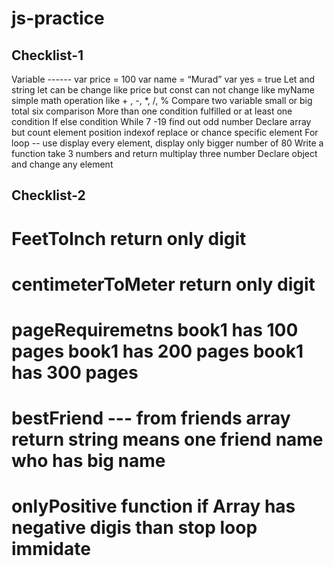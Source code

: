 # js-practice

## Checklist-1

Variable ------ var price = 100 var name = “Murad” var yes = true
Let and string let can be change like price but const can not change like myName
simple math operation like + , -, \*, /, %
Compare two variable small or big total six comparison
More than one condition fulfilled or at least one condition
If else condition
While 7 -19 find out odd number
Declare array but count element position indexof replace or chance specific element
For loop -- use display every element, display only bigger number of 80
Write a function take 3 numbers and return multiplay three number
Declare object and change any element

## Checklist-2

# FeetToInch return only digit

# centimeterToMeter return only digit

# pageRequiremetns book1 has 100 pages book1 has 200 pages book1 has 300 pages

# bestFriend --- from friends array return string means one friend name who has big name

# onlyPositive function if Array has negative digis than stop loop immidate
